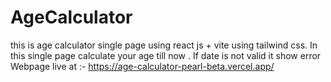 # AgeCalculator
this is age calculator single page using react js + vite using tailwind css. In this single page calculate your age till now . If date is not valid it show error
Webpage live at :- https://age-calculator-pearl-beta.vercel.app/
